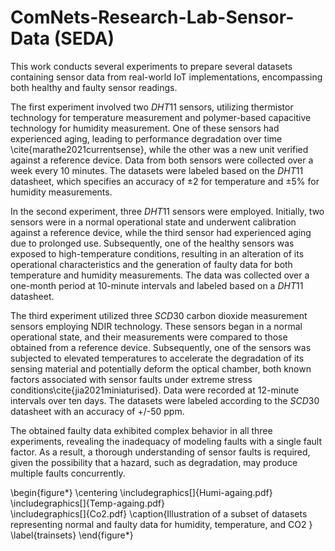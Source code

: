 # ComNets-Research-Lab-Sensor-Data (SEDA)
This work conducts several experiments to prepare several datasets containing sensor data from real-world IoT implementations, encompassing both healthy and faulty sensor readings. 


The first experiment involved two $DHT11$ sensors, utilizing thermistor technology for temperature measurement and polymer-based capacitive technology for humidity measurement. One of these sensors had experienced aging, leading to performance degradation over time \cite{marathe2021currentsense}, while the other was a new unit verified against a reference device. Data from both sensors were collected over a week every 10 minutes. The datasets were labeled based on the $DHT11$ datasheet, which specifies an accuracy of ±2 for temperature and ±5\% for humidity measurements.

In the second experiment, three $DHT11$ sensors were employed. Initially, two sensors were in a normal operational state and underwent calibration against a reference device, while the third sensor had experienced aging due to prolonged use. Subsequently, one of the healthy sensors was exposed to high-temperature conditions, resulting in an alteration of its operational characteristics and the generation of faulty data for both temperature and humidity measurements. The data was collected over a one-month period at 10-minute intervals and labeled based on a $DHT11$ datasheet.

The third experiment utilized three $SCD30$ carbon dioxide measurement sensors employing NDIR technology. These sensors began in a normal operational state, and their measurements were compared to those obtained from a reference device. Subsequently, one of the sensors was subjected to elevated temperatures to accelerate the degradation of its sensing material and potentially deform the optical chamber, both known factors associated with sensor faults under extreme stress conditions\cite{jia2021miniaturised}. Data were recorded at 12-minute intervals over ten days. The datasets were labeled according to the $SCD30$ datasheet with an accuracy of +/-50 ppm.

The obtained faulty data exhibited complex behavior in all three experiments, revealing the inadequacy of modeling faults with a single fault factor. As a result, a thorough understanding of sensor faults is required, given the possibility that a hazard, such as degradation, may produce multiple faults concurrently.

\begin{figure*}
  \centering
  \includegraphics[]{Humi-againg.pdf}
\includegraphics[]{Temp-againg.pdf}  
  \includegraphics[]{Co2.pdf}
\caption{Illustration of a subset of datasets representing normal and faulty data for humidity, temperature, and CO2 }
  \label{trainsets}
\end{figure*}